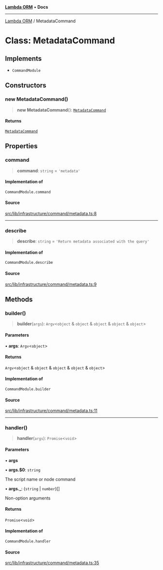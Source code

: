 [**Lambda ORM**](../README.md) • **Docs**

***

[Lambda ORM](../README.md) / MetadataCommand

# Class: MetadataCommand

## Implements

- `CommandModule`

## Constructors

### new MetadataCommand()

> **new MetadataCommand**(): [`MetadataCommand`](MetadataCommand.md)

#### Returns

[`MetadataCommand`](MetadataCommand.md)

## Properties

### command

> **command**: `string` = `'metadata'`

#### Implementation of

`CommandModule.command`

#### Source

[src/lib/infrastructure/command/metadata.ts:8](https://github.com/lambda-orm/lambdaorm-cli/blob/1748174d18d3b16fc3bc80a444839e627ad52132/src/lib/infrastructure/command/metadata.ts#L8)

***

### describe

> **describe**: `string` = `'Return metadata associated with the query'`

#### Implementation of

`CommandModule.describe`

#### Source

[src/lib/infrastructure/command/metadata.ts:9](https://github.com/lambda-orm/lambdaorm-cli/blob/1748174d18d3b16fc3bc80a444839e627ad52132/src/lib/infrastructure/command/metadata.ts#L9)

## Methods

### builder()

> **builder**(`args`): `Argv`\<`object` & `object` & `object` & `object` & `object`\>

#### Parameters

• **args**: `Argv`\<`object`\>

#### Returns

`Argv`\<`object` & `object` & `object` & `object` & `object`\>

#### Implementation of

`CommandModule.builder`

#### Source

[src/lib/infrastructure/command/metadata.ts:11](https://github.com/lambda-orm/lambdaorm-cli/blob/1748174d18d3b16fc3bc80a444839e627ad52132/src/lib/infrastructure/command/metadata.ts#L11)

***

### handler()

> **handler**(`args`): `Promise`\<`void`\>

#### Parameters

• **args**

• **args.$0**: `string`

The script name or node command

• **args.\_**: (`string` \| `number`)[]

Non-option arguments

#### Returns

`Promise`\<`void`\>

#### Implementation of

`CommandModule.handler`

#### Source

[src/lib/infrastructure/command/metadata.ts:35](https://github.com/lambda-orm/lambdaorm-cli/blob/1748174d18d3b16fc3bc80a444839e627ad52132/src/lib/infrastructure/command/metadata.ts#L35)
